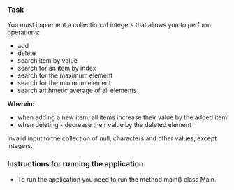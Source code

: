 ### Task 
You must implement a collection of integers that allows you to perform operations:
* add
* delete
* search item by value
* search for an item by index
* search for the maximum element
* search for the minimum element
* search arithmetic average of all elements

**Wherein:**
* when adding a new item, all items increase their value by the added item
* when deleting - decrease their value by the deleted element

Invalid input to the collection of null, characters and other values, except integers.

### Instructions for running the application
* To run the application you need to run the method main() class Main.

